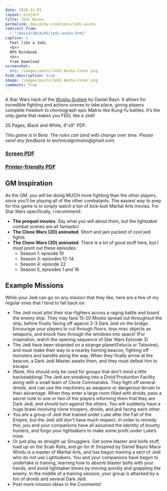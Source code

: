 ```yaml
---
date: 2018-11-01
layout: project
title: Jedi Wushu
permalink: david/my-creations/jedi-wushu
redirect_from:
  - "/david/2014/05/jedi-wushu.html"
caption: >
  Feel like a Jedi
  <br>
  RPG Rulebook
  <br>
  Free Download
screenshot:
  src: /images/posts/Jedi-Wushu-Cover.png
hide_description: true
image: /images/posts/Jedi-Wushu-Cover.png
comments: True
---
```


<div class="shoppingCard">
  <div class="shoppingColumn">
    <p>A Star Wars hack of the <a href="http://danielbayn.com/wushu/">Wushu System</a> by Daniel Bayn. It allows for incredible fighting and actions scenes to take place, giving players complete freedom to choreograph epic Matrix-like Kung-fu battles. It’s the only game that makes you FEEL like a Jedi!</p>
    <p>25 Pages, Black and White, 6"x9" PDF.</p>
    <p><i>This game is in Beta. The rules can (and will) change over time. Please send any feedback to technicalgrimoire@gmail.com.</i></p>
  </div>
  <div class="shoppingColumn">
  <a class="btn shoppingButton" href="/files/JediWushu2.0.pdf"><h3>Screen PDF</h3></a>
  <a class="btn shoppingButton" href="/files/JediWushu2.0Printer.pdf"><h3>Printer-friendly PDF</h3></a>
  </div>
</div>

## GM Inspiration

As the GM, you will be doing MUCH more fighting than the other players, since you’ll be playing all of the other combatants. The easiest way to prep for this game is to simply watch a ton of kick-butt Martial Arts movies. For Star Wars specifically, I recommend:

 * **The prequel movies**. Say what you will about them, but the lightsaber combat scenes are all fantastic!
 * **The Clone Wars (2D) animated**. Short and jam packed of cool jedi fights.
 * **The Clone Wars (3D) animated**. There is a lot of good stuff here, but I must point out these episodes:
   * Season 1: episode 10
   * Season 3: episodes 12-14
   * Season 4: episode 22
   * Season 5, episodes 1 and 16

## Example Missions

While your Jedi can go on any mission that they like, here are a few of my regular ones that I tend to fall back on:

 * The Jedi must pilot their star-fighters across a raging battle and board the enemy ship. They may face 15-20 Mooks spread out throughout the ship, before finally facing off against 2-3 Dark Jedi on the bridge. Encourage your players to cut through floors, toss misc objects as weapons, and knock foes through the windows into space! (For inspiration, watch the opening sequence of Star Wars Episode 3)
 * The Jedi have been stranded on a strange planet(Felucia or Tatooine), and must make their way to a nearby homing beacon, fighting off monsters and bandits along the way. When they finally arrive at the beacon, a Dark Jedi Master awaits them, and they must defeat him to escape.
 * (Note, this should only be used for groups that don’t mind a little backstabbing)
The Jedi are sneaking into a Droid Production Facility along with a small team of Clone Commandos. They fight off several droids, and can use the machinery as weapons or dangerous terrain to their advantage. When they enter a large room filled with droids, pass a secret note to one or two of the players informing them that they are Dark Jedi, and should turn against the others. You will suddenly have a huge brawl involving clone troopers, droids, and jedi facing each other.
 * You are a group of Jedi that trained under Luke after the Fall of the Empire, but the Jedi still don’t have much respect. In order to remedy this, you and your companions have all assumed the identity of bounty hunters, and forgo your lightsabers to make some profit under Luke’s nose.
 * Or just play as straight up Smugglers. Get some blaster and knife stuff, load up on the Scab Rolls, and go for it!
(Inspired by Daniel Bayn) Mace Windu is a master of Martial Arts, and has begun training a sect of Jedi who do not use Lightsabers. You and your companions have begun to undertake is training, learning how to absorb blaster bolts with your hands, and avoid lightsaber blows by moving quickly and grappling the enemy. In the middle of a training session, your group is attacked by a ton of droids and several Dark Jedi.
 * Post more mission ideas in the Comments!
